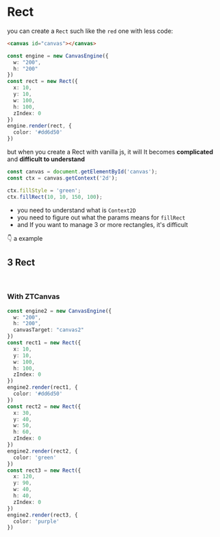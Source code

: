 <script setup lang="ts">
  import Rect from '../components/RectExample.vue'
  import WithEvent from '../components/RectExampleWithEvent.vue'
</script>

# Rect
 
you can create a `Rect` such like the `red` one with less code:

<Rect />

```html
<canvas id="canvas"></canvas>
```

```ts
const engine = new CanvasEngine({
  w: "200",
  h: "200"
})
const rect = new Rect({
  x: 10,
  y: 10,
  w: 100,
  h: 100,
  zIndex: 0
})
engine.render(rect, {
  color: '#dd6d50'
})
```

but when you create a Rect with vanilla js, it will It becomes **complicated** and **difficult to understand**

```js
const canvas = document.getElementById('canvas');
const ctx = canvas.getContext('2d');

ctx.fillStyle = 'green';
ctx.fillRect(10, 10, 150, 100);
```

- you need to understand what is `Context2D`
- you need to figure out what the params means for `fillRect`
- and If you want to manage 3 or more rectangles, it's difficult 

👇 a example 

## 3 Rect

<br />

<WithEvent />


### With ZTCanvas

```ts
const engine2 = new CanvasEngine({
  w: "200",
  h: "200",
  canvasTarget: "canvas2"
})
const rect1 = new Rect({
  x: 10,
  y: 10,
  w: 100,
  h: 100,
  zIndex: 0
})
engine2.render(rect1, {
  color: '#dd6d50'
})
const rect2 = new Rect({
  x: 30,
  y: 40,
  w: 50,
  h: 60,
  zIndex: 0
})
engine2.render(rect2, {
  color: 'green'
})
const rect3 = new Rect({
  x: 120,
  y: 90,
  w: 40,
  h: 40,
  zIndex: 0
})
engine2.render(rect3, {
  color: 'purple'
})
```